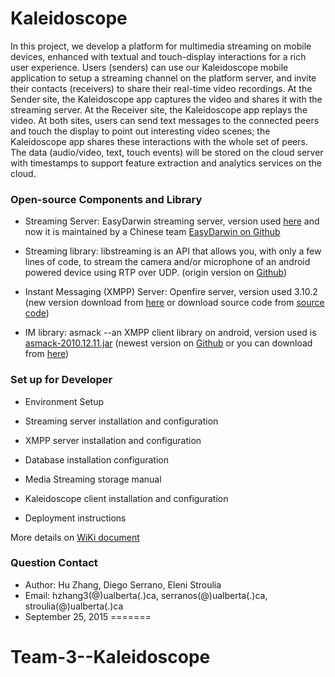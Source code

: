 # Kaleidoscope #
In this project, we develop  a platform for multimedia streaming on mobile devices, enhanced with textual and touch-display interactions for a rich user experience. Users (senders) can use our Kaleidoscope mobile application to setup a streaming channel on the platform server, and invite their contacts (receivers) to share their real-time video recordings. At the Sender site, the Kaleidoscope app captures the video and shares it with the streaming server. At the Receiver site, the Kaleidoscope app replays the video. At both sites, users can send text messages to the connected peers and touch the display to point out interesting video scenes; the Kaleidoscope app shares these interactions with the whole set of peers. The data (audio/video, text, touch events) will be stored on the cloud server with timestamps to support feature extraction and analytics services on the cloud. 


### Open-source Components and Library ###

* Streaming Server: EasyDarwin streaming server, version used [here](https://bitbucket.org/EricCHeung-admin/easydarwin/src) and now it is maintained by a Chinese team [EasyDarwin on Github](https://github.com/EasyDarwin/EasyDarwin)
* Streaming library: libstreaming is an API that allows you, with only a few lines of code, to stream the camera and/or microphone of an android powered device using RTP over UDP. (origin version on [Github](https://github.com/fyhertz/libstreaming))

* Instant Messaging (XMPP) Server: Openfire server, version used 3.10.2 (new version download from [here](http://www.igniterealtime.org/downloads/index.jsp) or download source code from [source code](http://www.igniterealtime.org/downloads/source.jsp))
* IM library: asmack --an XMPP client library on android, version used is [asmack-2010.12.11.jar](https://code.google.com/archive/p/asmack/downloads) (newest version on [Github](https://github.com/igniterealtime/Smack) or you can download from [here](http://www.igniterealtime.org/downloads/index.jsp#smack))


### Set up for Developer ###

* Environment Setup

* Streaming server installation and configuration

* XMPP server installation and configuration

* Database installation configuration

* Media Streaming storage manual

* Kaleidoscope client installation and configuration

* Deployment instructions

More details on [WiKi document](https://github.com/EricCheung3/Kaleidoscope/wiki)

### Question Contact ###

* Author: Hu Zhang, Diego Serrano, Eleni Stroulia
* Email: hzhang3(@)ualberta(.)ca, serranos(@)ualberta(.)ca, stroulia(@)ualberta(.)ca
* September 25, 2015
=======
# Team-3--Kaleidoscope   

